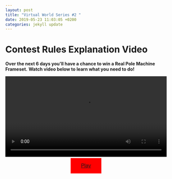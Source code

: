 ```yaml
---
layout: post
title: "Virtual World Series #2 "
date: 2019-05-23 11:03:05 +0200
categories: jekyll update
---
```

# Contest Rules Explanation Video

**Over the next 6 days you'll have a chance to win a Real Pole Machine Frameset.**
**Watch video below to learn what you need to do!**

<video width="100%" controls>
  <source src="https://storage.googleapis.com/bike2-m6-data/SpecialEvents/VWS%232%20IG%20RULES%20MUSIC.mp4"
    type="video/mp4">
</video>
<div style="display: flex; justify-content: center;">
  <button
  style="background-color: red; /* Green */  border: none;  color: white;  padding: 15px 32px;  text-align: center;  text-decoration: one;  display: inline-block;  font-size: 16px;  margin: 4px 2px;  cursor: pointer;"
  type="button"> <a href="playbike2://routing?route=specialevents">Play</a></button>
</div>
